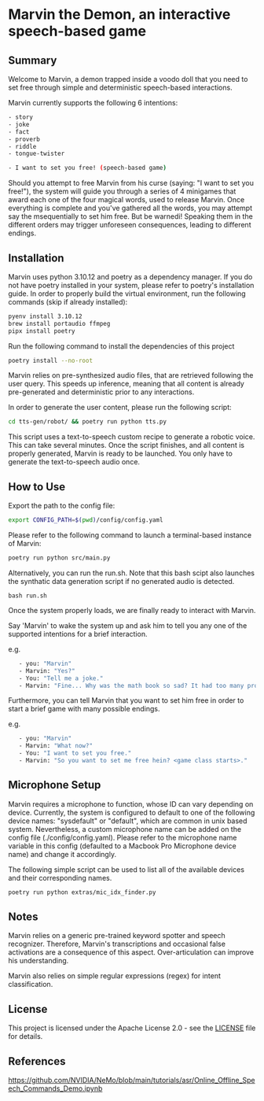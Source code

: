 # Marvin the Demon, an interactive speech-based game

## Summary

Welcome to Marvin, a demon trapped inside a voodo doll that you need to set free through simple and deterministic speech-based interactions.

Marvin currently supports the following 6 intentions:
```sh
- story
- joke
- fact
- proverb
- riddle
- tongue-twister

- I want to set you free! (speech-based game)
```

Should you attempt to free Marvin from his curse (saying: "I want to set you free!"), the system will guide you through a series of 4 minigames that award each one of the four magical words, used to release Marvin.
Once everything is complete and you've gathered all the words, you may attempt say the msequentially to set him free. But be warnedi! Speaking them in the different orders may trigger unforeseen consequences, leading to different endings.

## Installation

Marvin uses python 3.10.12 and poetry as a dependency manager. If you do not have poetry installed in your system, please refer to poetry's installation guide.
In order to properly build the virtual environment, run the following commands (skip if already installed):

```sh
pyenv install 3.10.12
brew install portaudio ffmpeg
pipx install poetry
```
Run the following command to install the dependencies of this project

```sh
poetry install --no-root
```

Marvin relies on pre-synthesized audio files, that are retrieved following the user query. This speeds up inference, meaning that all content is already pre-generated and deterministic prior to any interactions.

In order to generate the user content, please run the following script:

```sh
cd tts-gen/robot/ && poetry run python tts.py
```
This script uses a text-to-speech custom recipe to generate a robotic voice. This can take several minutes. Once the script finishes, and all content is properly generated, Marvin is ready to be launched. You only have to generate the text-to-speech audio once.

## How to Use

Export the path to the config file:

```sh
export CONFIG_PATH=$(pwd)/config/config.yaml
```

Please refer to the following command to launch a terminal-based instance of Marvin:

```sh
poetry run python src/main.py
```

Alternatively, you can run the run.sh. Note that this bash scipt also launches the synthatic data generation script if no generated audio is detected.

```
bash run.sh
```

Once the system properly loads, we are finally ready to interact with Marvin.

Say 'Marvin' to wake the system up and ask him to tell you any one of the supported intentions for a brief interaction.

e.g.
```sh
   - you: "Marvin"
   - Marvin: "Yes?"
   - You: "Tell me a joke."
   - Marvin: "Fine... Why was the math book so sad? It had too many problems."
```

Furthermore, you can tell Marvin that you want to set him free in order to start a brief game with many possible endings.

e.g.
```sh
   - you: "Marvin"
   - Marvin: "What now?"
   - You: "I want to set you free."
   - Marvin: "So you want to set me free hein? <game class starts>."
```

## Microphone Setup

Marvin requires a microphone to function, whose ID can vary depending on device. Currently, the system is configured to default to one of the following device names: "sysdefault" or "default", which are common in unix based system. Nevertheless, a custom microphone name can be added on the config file (./config/config.yaml). Please refer to the microphone name variable in this config (defaulted to a Macbook Pro Microphone device name) and change it accordingly.

The following simple script can be used to list all of the available devices and their corresponding names.

```sh
poetry run python extras/mic_idx_finder.py
```

## Notes

Marvin relies on a generic pre-trained keyword spotter and speech recognizer. Therefore, Marvin's transcriptions and occasional false activations are a consequence of this aspect. Over-articulation can improve his understanding.

Marvin also relies on simple regular expressions (regex) for intent classification.

## License

This project is licensed under the Apache License 2.0 - see the [LICENSE](LICENSE) file for details.

## References

https://github.com/NVIDIA/NeMo/blob/main/tutorials/asr/Online_Offline_Speech_Commands_Demo.ipynb
